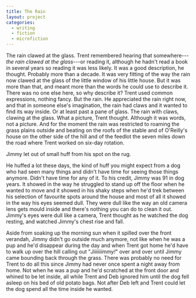 ```yaml
---
title: The Rain
layout: project
categories:
  - writing
  - fiction
  - microfiction
---
```

The rain clawed at the glass. Trent remembered hearing that somewhere---*the
rain clawed at the glass*---or reading it, although he hadn't read a book in
several years so reading it was less likely. It was a good description, he
thought. Probably more than a decade. It was very fitting of the way the rain
now clawed at the glass of the little window of his little house. But it was
more than that, and meant more <!-- more --> than the words he could use to
describe it. There was no one else here, so why describe it? Trent used common
expressions, nothing fancy. But the rain. He appreciated the rain right now,
and that in someone else's imagination, the rain had claws and it wanted to
find its way inside. Or at least past a pane of glass. The rain with claws,
clawing at the glass. What a picture, Trent thought. Although it was words, not
a picture. And for the moment the rain was restricted to roaming the grass
plains outside and beating on the roofs of the stable and of O'Reilly's house
on the other side of the hill and of the feedlot the seven miles down the road
where Trent worked on six-day rotation.

Jimmy let out of small huff from his spot on the rug.

He huffed a lot these days, the kind of huff you might expect from a dog who
had seen many things and didn't have time for seeing those things anymore.
Didn't have time for any of it. To his credit, Jimmy was 91 in dog years. It
showed in the way he struggled to stand up off the floor when he wanted to move
and it showed in his shaky steps when he'd trek between his selection of
favourite spots around the house and most of all it showed in the way his eyes
seemed dull. They were dull like the way an old camera lens gets mould inside
and there's nothing you can do to clean it out. Jimmy's eyes were dull like a
camera, Trent thought as he watched the dog resting, and watched Jimmy's chest
rise and fall.

Aside from soaking up the morning sun when it spilled over the front verandah,
Jimmy didn't go outside much anymore, not like when he was a pup and he'd
disappear during the day and when Trent got home he'd have to walk up over the
hill calling out "_Jiiiiiiimmy!_" over and over until Jimmy came bounding back
through the grass. There was probably no need for Trent to do all this since
Jimmy had never once spent a night away from home. Not when he was a pup and
he'd scratched at the front door and whined to be let inside, all while Trent
and Deb ignored him until the dog fell asleep on his bed of old potato bags.
Not after Deb left and Trent could let the dog spend all the time inside he
wanted.
